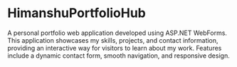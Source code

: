 # HimanshuPortfolioHub
A personal portfolio web application developed using ASP.NET WebForms. This application showcases my skills, projects, and contact information, providing an interactive way for visitors to learn about my work. Features include a dynamic contact form, smooth navigation, and responsive design.
